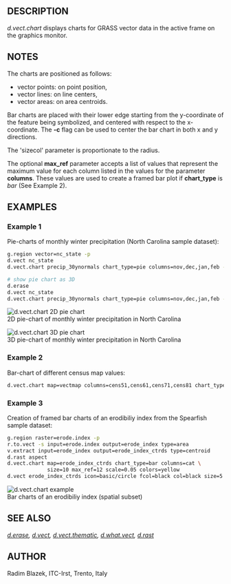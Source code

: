 ## DESCRIPTION

*d.vect.chart* displays charts for GRASS vector data in the active frame
on the graphics monitor.

## NOTES

The charts are positioned as follows:

- vector points: on point position,
- vector lines: on line centers,
- vector areas: on area centroids.

Bar charts are placed with their lower edge starting from the
y-coordinate of the feature being symbolized, and centered with respect
to the x-coordinate. The **-c** flag can be used to center the bar chart
in both x and y directions.

The 'sizecol' parameter is proportionate to the radius.

The optional **max_ref** parameter accepts a list of values that
represent the maximum value for each column listed in the values for the
parameter **columns**. These values are used to create a framed bar plot
if **chart_type** is *bar* (See Example 2).

## EXAMPLES

### Example 1

Pie-charts of monthly winter precipitation (North Carolina sample
dataset):

```sh
g.region vector=nc_state -p
d.vect nc_state
d.vect.chart precip_30ynormals chart_type=pie columns=nov,dec,jan,feb -l

# show pie chart as 3D
d.erase
d.vect nc_state
d.vect.chart precip_30ynormals chart_type=pie columns=nov,dec,jan,feb -l -3
```

![d.vect.chart 2D pie chart](d_vect_chart_pie_2d.png)  
2D pie-chart of monthly winter precipitation in North Carolina

![d.vect.chart 3D pie chart](d_vect_chart_pie_3d.png)  
3D pie-chart of monthly winter precipitation in North Carolina

### Example 2

Bar-chart of different census map values:

```sh
d.vect.chart map=vectmap columns=cens51,cens61,cens71,cens81 chart_type=bar
```

### Example 3

Creation of framed bar charts of an erodibiliy index from the Spearfish
sample dataset:

```sh
g.region raster=erode.index -p
r.to.vect -s input=erode.index output=erode_index type=area
v.extract input=erode_index output=erode_index_ctrds type=centroid
d.rast aspect
d.vect.chart map=erode_index_ctrds chart_type=bar columns=cat \
             size=10 max_ref=12 scale=0.05 colors=yellow
d.vect erode_index_ctrds icon=basic/circle fcol=black col=black size=5
```

![d.vect.chart example](d.vect.chart_example.jpg)  
Bar charts of an erodibiliy index (spatial subset)

## SEE ALSO

*[d.erase](d.erase.md), [d.vect](d.vect.md),
[d.vect.thematic](d.vect.thematic.md), [d.what.vect](d.what.vect.md),
[d.rast](d.rast.md)*

## AUTHOR

Radim Blazek, ITC-Irst, Trento, Italy
